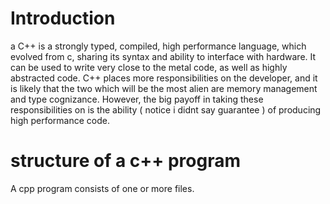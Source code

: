 # Introduction
a
C++ is a strongly typed, compiled, high performance language, which evolved from c, sharing its syntax and ability to interface with hardware. It can be used to write very close to the metal code, as well as highly abstracted code. C++ places more responsibilities on the developer, and it is likely that the two which will be the most alien are memory management and type cognizance. However, the big payoff in taking these responsibilities on is the ability ( notice i didnt say guarantee ) of producing high performance code.

# structure of a c++ program

A cpp program consists of one or more files. 